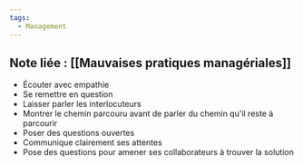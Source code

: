 ```yaml
---
tags:
  - Management
---
```

Note liée : [[Mauvaises pratiques managériales]]
- 
- Écouter avec empathie 
- Se remettre en question
- Laisser parler les interlocuteurs
- Montrer le chemin parcouru avant de parler du chemin qu'il reste à parcourir
- Poser des questions ouvertes
- Communique clairement ses attentes
- Pose des questions pour amener ses collaborateurs à trouver la solution